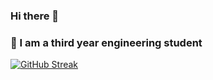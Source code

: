 ### Hi there 👋
### 🔭 I am a third year engineering student 

[![GitHub Streak](http://github-readme-streak-stats.herokuapp.com?user=MunazaArshad&theme=shades-of-purple&date_format=M%20j%5B%2C%20Y%5D)](https://git.io/streak-stats)
<!--
**MunazaArshad/MunazaArshad** is a ✨ _special_ ✨ repository because its `README.md` (this file) appears on your GitHub profile.

Here are some ideas to get you started:

- 🔭 I’m currently working on ...
- 🌱 I’m currently learning ...
- 👯 I’m looking to collaborate on ...
- 🤔 I’m looking for help with ...
- 💬 Ask me about ...
- 📫 How to reach me: ...
- 😄 Pronouns: ...
- ⚡ Fun fact: ...
-->
